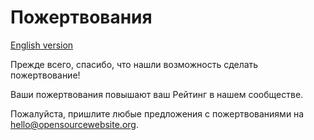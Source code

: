 # Пожертвования

[English version](DONATE.md)

Прежде всего, спасибо, что нашли возможность сделать пожертвование!

Ваши пожертвования повышают ваш Рейтинг в нашем сообществе.

Пожалуйста, пришлите любые предложения с пожертвованиями на [hello@opensourcewebsite.org](mailto:hello@opensourcewebsite.org).
